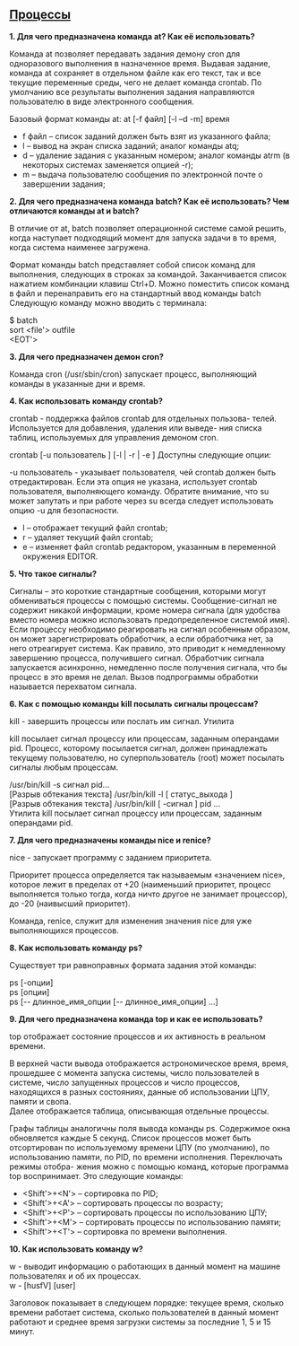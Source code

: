 ## [Процессы](https://docs.google.com/spreadsheets/d/18dh1dN-GPoJO7KMpERx2Ks3jPa31uuaJY64HMFI8kYY/edit?usp=sharing)

**1. Для чего предназначена команда at? Как её использовать?**

Команда at позволяет передавать задания демону cron для одноразового выполнения в назначенное время. Выдавая задание, команда at сохраняет в отдельном файле как его текст, так и все текущие переменные среды, чего не делает команда crontab. По умолчанию все результаты выполнения задания направляются пользователю в виде электронного сообщения.

Базовый формат команды at:
at [-f файл] [-l –d -m] время
- f файл – список заданий должен быть взят из указанного файла;
- l – вывод на экран списка заданий; аналог команды atq;
- d – удаление задания с указанным номером; аналог команды atrm (в некоторых системах заменяется опцией -r);
- m – выдача пользователю сообщения по электронной почте о завершении задания;

**2. Для чего предназначена команда batch? Как её использовать? Чем отличаются команды at и batch?**

В отличие от at, batch позволяет операционной системе самой решить, когда наступает подходящий момент для запуска задачи в то время, когда система наименее загружена.

Формат команды batch представляет собой список команд для выполнения, следующих в строках за командой. Заканчивается список нажатием комбинации клавиш Ctrl+D. Можно поместить список команд в файл и перенаправить его на стандартный ввод команды batch
Следующую команду можно вводить с терминала:

$ batch <br>
sort <file'> outfile <br>
<EOT'>

**3. Для чего предназначен демон cron?**

Команда cron (/usr/sbin/cron) запускает процесс, выполняющий команды в указанные дни и время.

**4. Как использовать команду crontab?**

crontab - поддержка файлов crontab для отдельных пользова-
телей. Используется для добавления, удаления или выведе-
ния списка таблиц, используемых для управления демоном cron.

crontab [-u пользователь ] [-l | -r | -e ]
Доступны следующие опции:

-u пользователь - указывает пользователя, чей crontab должен быть отредактирован. Если эта опция не указана, использует crontab пользователя, выполняющего команду. Обратите внимание, что su может запутать и при работе через su всегда следует использовать опцию -u для безопасности.

- l – отображает текущий файл crontab;
- r – удаляет текущий файл crontab;
- e – изменяет файл crontab редактором, указанным в переменной окружения EDITOR.

**5. Что такое сигналы?**

Сигналы – это короткие стандартные сообщения, которыми могут обмениваться процессы с помощью системы. Сообщение-сигнал не содержит никакой информации, кроме номера сигнала (для удобства вместо номера можно использовать предопределенное системой имя). Если процессу необходимо реагировать на сигнал особенным образом, он может зарегистрировать обработчик, а если обработчика нет, за него отреагирует система. Как правило, это приводит к немедленному завершению процесса, получившего сигнал. Обработчик сигнала запускается асинхронно, немедленно после получения сигнала, что бы процесс в это время не делал. Вызов подпрограммы обработки называется перехватом сигнала.

**6. Как с помощью команды kill посылать сигналы процессам?**

kill - завершить процессы или послать им сигнал. Утилита

kill посылает сигнал процессу или процессам, заданным операндами pid. Процесс, которому посылается сигнал, должен принадлежать текущему пользователю, но суперпользователь (root) может посылать сигналы любым процессам.

/usr/bin/kill -s сигнал pid... <br>
[Разрыв обтекания текста] /usr/bin/kill -l [ статус_выхода ] <br>
[Разрыв обтекания текста] /usr/bin/kill [ -сигнал ] pid ... <br>
Утилита kill посылает сигнал процессу или процессам, заданным операндами pid.

**7. Для чего предназначены команды nice и renice?**

nice - запускает программу с заданием приоритета.

Приоритет процесса определяется так называемым «значением nice», которое лежит в пределах от +20 (наименьший приоритет, процесс выполняется только тогда, когда ничто другое не занимает процессор), до -20 (наивысший приоритет).

Команда, renice, служит для изменения значения nice для уже выполняющихся процессов.

**8. Как использовать команду ps?**

Cуществует три равноправных формата задания этой команды:

ps [-опции] <br>
ps [опции] <br>
ps [-- длинное_имя_опции [-- длинное_имя_опции] ...]

**9. Для чего предназначена команда top и как ее использовать?**

top отображает состояние процессов и их активность в реальном времени.

В верхней части вывода отображается астрономическое время, время, прошедшее с момента запуска системы, число пользователей в системе, число запущенных процессов и число процессов, находящихся в разных состояниях, данные об использовании ЦПУ, памяти и свопа. <br>
Далее отображается таблица, описывающая отдельные процессы.

Графы таблицы аналогичны поля вывода команды ps.
Содержимое окна обновляется каждые 5 секунд. Список процессов может быть отсортирован по используемому времени ЦПУ (по умолчанию), по использованию памяти, по PID, по времени исполнения. Переключать режимы отобра-
жения можно с помощью команд, которые программа top воспринимает. Это следующие команды:
- <Shift'>+<N'> – сортировка по PID;
- <Shift'>+<A'> – сортировать процессы по возрасту;
- <Shift'>+<P'> – сортировать процессы по использованию
ЦПУ;
- <Shift'>+<M'> – сортировать процессы по использованию
памяти;
- <Shift'>+<T'> – сортировка по времени выполнения.

**10. Как использовать команду w?**

w - выводит информацию о работающих в данный момент на машине пользователях и об их процессах. <br>
w - [husfV] [user]

Заголовок показывает в следующем порядке: текущее время, сколько времени работает система, сколько пользователей в данный момент работают и среднее время загрузки системы за последние 1, 5 и 15 минут.